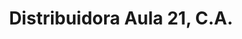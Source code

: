---
title: "Distribuidora Aula 21, C.A."
url: /ciudad-guayana-puerto-ordaz/distribuidora-aula-21-c-a/
shop: Spirituosen
---